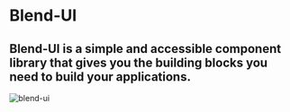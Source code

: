 # Blend-UI
## Blend-UI is a simple and accessible component library that gives you the building blocks you need to build your applications.

![blend-ui](https://user-images.githubusercontent.com/56781693/112888826-78512000-90f2-11eb-84fd-c9891abd7258.png)
